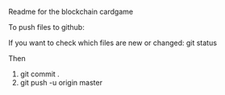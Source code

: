 Readme for the blockchain cardgame

To push files to github:

If you want to check which files are new or changed: git status

Then

1. git commit .
2. git push -u origin master
